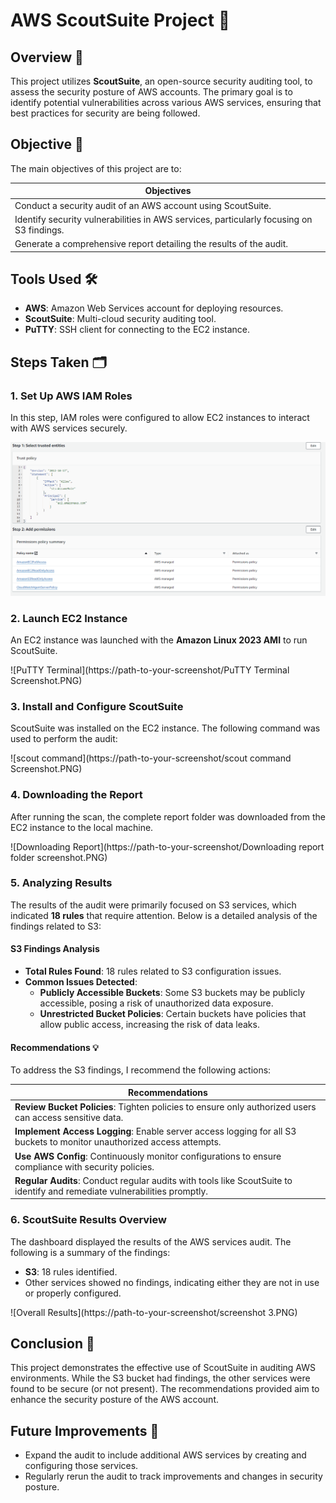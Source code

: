 # AWS ScoutSuite Project 🚀

## Overview 📖
This project utilizes **ScoutSuite**, an open-source security auditing tool, to assess the security posture of AWS accounts. The primary goal is to identify potential vulnerabilities across various AWS services, ensuring that best practices for security are being followed.

## Objective 🎯
The main objectives of this project are to:

| Objectives                                              |
|--------------------------------------------------------|
| Conduct a security audit of an AWS account using ScoutSuite. |
| Identify security vulnerabilities in AWS services, particularly focusing on S3 findings. |
| Generate a comprehensive report detailing the results of the audit. |

## Tools Used 🛠️
- **AWS**: Amazon Web Services account for deploying resources.
- **ScoutSuite**: Multi-cloud security auditing tool.
- **PuTTY**: SSH client for connecting to the EC2 instance.

## Steps Taken 🗂️

### 1. Set Up AWS IAM Roles
In this step, IAM roles were configured to allow EC2 instances to interact with AWS services securely.

![AWS Roles Configuration](screenshots/AWS%20Roles%20Screenshot.PNG)


### 2. Launch EC2 Instance
An EC2 instance was launched with the **Amazon Linux 2023 AMI** to run ScoutSuite.

![PuTTY Terminal](https://path-to-your-screenshot/PuTTY Terminal Screenshot.PNG)

### 3. Install and Configure ScoutSuite
ScoutSuite was installed on the EC2 instance. The following command was used to perform the audit:

![scout command](https://path-to-your-screenshot/scout command Screenshot.PNG)



### 4. Downloading the Report
After running the scan, the complete report folder was downloaded from the EC2 instance to the local machine.

![Downloading Report](https://path-to-your-screenshot/Downloading report folder screenshot.PNG)

### 5. Analyzing Results
The results of the audit were primarily focused on S3 services, which indicated **18 rules** that require attention. Below is a detailed analysis of the findings related to S3:

#### S3 Findings Analysis
- **Total Rules Found**: 18 rules related to S3 configuration issues.
- **Common Issues Detected**:
  - **Publicly Accessible Buckets**: Some S3 buckets may be publicly accessible, posing a risk of unauthorized data exposure.
  - **Unrestricted Bucket Policies**: Certain buckets have policies that allow public access, increasing the risk of data leaks.

#### Recommendations 💡
To address the S3 findings, I recommend the following actions:

| Recommendations                                          |
|---------------------------------------------------------|
| **Review Bucket Policies**: Tighten policies to ensure only authorized users can access sensitive data. |
| **Implement Access Logging**: Enable server access logging for all S3 buckets to monitor unauthorized access attempts. |
| **Use AWS Config**: Continuously monitor configurations to ensure compliance with security policies. |
| **Regular Audits**: Conduct regular audits with tools like ScoutSuite to identify and remediate vulnerabilities promptly. |

### 6. ScoutSuite Results Overview
The dashboard displayed the results of the AWS services audit. The following is a summary of the findings:

- **S3**: 18 rules identified.
- Other services showed no findings, indicating either they are not in use or properly configured.

![Overall Results](https://path-to-your-screenshot/screenshot 3.PNG)

## Conclusion 🏁
This project demonstrates the effective use of ScoutSuite in auditing AWS environments. While the S3 bucket had findings, the other services were found to be secure (or not present). The recommendations provided aim to enhance the security posture of the AWS account.

## Future Improvements 🚀
- Expand the audit to include additional AWS services by creating and configuring those services.
- Regularly rerun the audit to track improvements and changes in security posture.
